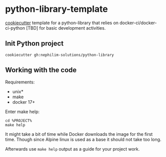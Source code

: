 # python-library-template

[cookiecutter](https://github.com/audreyr/cookiecutter) template for a python-library that
relies on docker-ci/docker-ci-python [TBD] for basic development activities.

## Init Python project

    cookiecutter gh:nephilim-solutions/python-library

## Working with the code

Requirements:

- unix*
- make
- docker 17+

Enter make help:

    cd %PROJECT%
    make help

It might take a bit of time while Docker downloads the image for the first time.
Though since Alpine linux is used as a base it should not take too long.

Afterwards use `make help` output as a guide for your project work.
